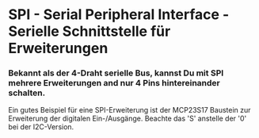 <!--
---
name: SPI
class: interface
type: pinout
description: Raspberry Pi SPI Anschlüsse
url: https://www.raspberrypi.org/documentation/hardware/raspberrypi/spi/
pincount: 5
pin:
  '11':
    name: SPI1 CE1
  '12':
    name: SPI1 CE0
  '19':
    name: SPI0 MOSI
    direction: output
    active: high
    description: Master Out / Slave In
  '21':
    name: SPI0 MISO
    direction: input
    active: high
    description: Master In / Slave Out
  '23':
    name: SPI0 SCLK
    direction: output
    active: high
    description: Clock
  '24':
    name: SPI0 CE0
    direction: output
    active: high
    description: Chip Select 0
  '26':
    name: SPI0 CE1
    direction: output
    active: high
    description: Chip Select 1
  '35':
    name: SPI1 MISO
  '36':
    name: SPI1 CE2
  '38':
    name: SPI1 MOSI
  '40':
    name: SPI1 SCLK
-->
# SPI - Serial Peripheral Interface - Serielle Schnittstelle für Erweiterungen

### Bekannt als der 4-Draht serielle Bus, kannst Du mit SPI mehrere Erweiterungen and nur 4 Pins hintereinander schalten.

Ein gutes Beispiel für eine SPI-Erweiterung ist der MCP23S17 Baustein zur Erweiterung der digitalen Ein-/Ausgänge. Beachte das 'S' anstelle der '0' bei der I2C-Version.

